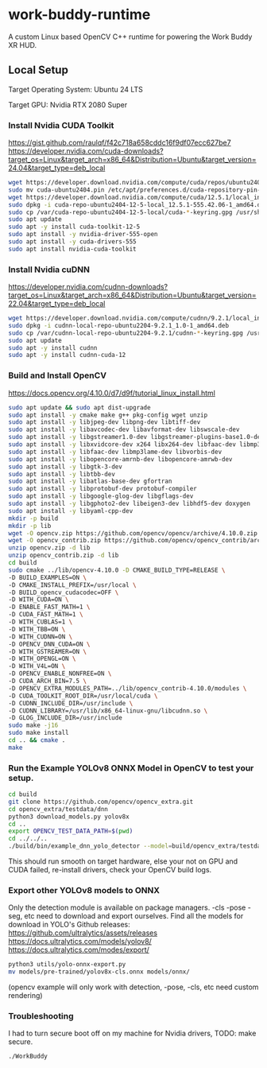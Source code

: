 # work-buddy-runtime

A custom Linux based OpenCV C++ runtime for powering the Work Buddy XR HUD.

## Local Setup

Target Operating System: Ubuntu 24 LTS

Target GPU: Nvidia RTX 2080 Super

### Install Nvidia CUDA Toolkit

https://gist.github.com/raulqf/f42c718a658cddc16f9df07ecc627be7
https://developer.nvidia.com/cuda-downloads?target_os=Linux&target_arch=x86_64&Distribution=Ubuntu&target_version=24.04&target_type=deb_local
```bash
wget https://developer.download.nvidia.com/compute/cuda/repos/ubuntu2404/x86_64/cuda-ubuntu2404.pin
sudo mv cuda-ubuntu2404.pin /etc/apt/preferences.d/cuda-repository-pin-600
wget https://developer.download.nvidia.com/compute/cuda/12.5.1/local_installers/cuda-repo-ubuntu2404-12-5-local_12.5.1-555.42.06-1_amd64.deb
sudo dpkg -i cuda-repo-ubuntu2404-12-5-local_12.5.1-555.42.06-1_amd64.deb
sudo cp /var/cuda-repo-ubuntu2404-12-5-local/cuda-*-keyring.gpg /usr/share/keyrings/
sudo apt update
sudo apt -y install cuda-toolkit-12-5
sudo apt install -y nvidia-driver-555-open
sudo apt install -y cuda-drivers-555
sudo apt install nvidia-cuda-toolkit
```

### Install Nvidia cuDNN

https://developer.nvidia.com/cudnn-downloads?target_os=Linux&target_arch=x86_64&Distribution=Ubuntu&target_version=22.04&target_type=deb_local
```bash
wget https://developer.download.nvidia.com/compute/cudnn/9.2.1/local_installers/cudnn-local-repo-ubuntu2204-9.2.1_1.0-1_amd64.deb
sudo dpkg -i cudnn-local-repo-ubuntu2204-9.2.1_1.0-1_amd64.deb
sudo cp /var/cudnn-local-repo-ubuntu2204-9.2.1/cudnn-*-keyring.gpg /usr/share/keyrings/
sudo apt update
sudo apt -y install cudnn
sudo apt -y install cudnn-cuda-12
```

### Build and Install OpenCV

https://docs.opencv.org/4.10.0/d7/d9f/tutorial_linux_install.html

```bash
sudo apt update && sudo apt dist-upgrade
sudo apt install -y cmake make g++ pkg-config wget unzip
sudo apt install -y libjpeg-dev libpng-dev libtiff-dev
sudo apt install -y libavcodec-dev libavformat-dev libswscale-dev
sudo apt install -y libgstreamer1.0-dev libgstreamer-plugins-base1.0-dev
sudo apt install -y libxvidcore-dev x264 libx264-dev libfaac-dev libmp3lame-dev libtheora-dev
sudo apt install -y libfaac-dev libmp3lame-dev libvorbis-dev
sudo apt install -y libopencore-amrnb-dev libopencore-amrwb-dev
sudo apt install -y libgtk-3-dev
sudo apt install -y libtbb-dev
sudo apt install -y libatlas-base-dev gfortran
sudo apt install -y libprotobuf-dev protobuf-compiler
sudo apt install -y libgoogle-glog-dev libgflags-dev
sudo apt install -y libgphoto2-dev libeigen3-dev libhdf5-dev doxygen
sudo apt install -y libyaml-cpp-dev
mkdir -p build
mkdir -p lib
wget -O opencv.zip https://github.com/opencv/opencv/archive/4.10.0.zip
wget -O opencv_contrib.zip https://github.com/opencv/opencv_contrib/archive/refs/tags/4.10.0.zip
unzip opencv.zip -d lib
unzip opencv_contrib.zip -d lib
cd build
sudo cmake ../lib/opencv-4.10.0 -D CMAKE_BUILD_TYPE=RELEASE \
-D BUILD_EXAMPLES=ON \
-D CMAKE_INSTALL_PREFIX=/usr/local \
-D BUILD_opencv_cudacodec=OFF \
-D WITH_CUDA=ON \
-D ENABLE_FAST_MATH=1 \
-D CUDA_FAST_MATH=1 \
-D WITH_CUBLAS=1 \
-D WITH_TBB=ON \
-D WITH_CUDNN=ON \
-D OPENCV_DNN_CUDA=ON \
-D WITH_GSTREAMER=ON \
-D WITH_OPENGL=ON \
-D WITH_V4L=ON \
-D OPENCV_ENABLE_NONFREE=ON \
-D CUDA_ARCH_BIN=7.5 \
-D OPENCV_EXTRA_MODULES_PATH=../lib/opencv_contrib-4.10.0/modules \
-D CUDA_TOOLKIT_ROOT_DIR=/usr/local/cuda \
-D CUDNN_INCLUDE_DIR=/usr/include \
-D CUDNN_LIBRARY=/usr/lib/x86_64-linux-gnu/libcudnn.so \
-D GLOG_INCLUDE_DIR=/usr/include
sudo make -j16
sudo make install
cd .. && cmake .
make
```

### Run the Example YOLOv8 ONNX Model in OpenCV to test your setup.

```bash
cd build
git clone https://github.com/opencv/opencv_extra.git
cd opencv_extra/testdata/dnn
python3 download_models.py yolov8x
cd ..
export OPENCV_TEST_DATA_PATH=$(pwd)
cd ../../..
./build/bin/example_dnn_yolo_detector --model=build/opencv_extra/testdata/dnn/yolov8n.onnx --yolo=yolov8 --mean=0.0 --scale=0.003921568627 --paddingmode=2 --padvalue=144.0 --thr=0.4 --nms=0.4 --rgb=0 --backend=5 --target=6
```
This should run smooth on target hardware, else your not on GPU and CUDA failed, re-install drivers, check your OpenCV build logs.

### Export other YOLOv8 models to ONNX
Only the detection module is available on package managers. -cls -pose -seg, etc need to download and export ourselves.
Find all the models for download in YOLO's Github releases: 
https://github.com/ultralytics/assets/releases  
https://docs.ultralytics.com/models/yolov8/  
https://docs.ultralytics.com/modes/export/

```bash
python3 utils/yolo-onnx-export.py
mv models/pre-trained/yolov8x-cls.onnx models/onnx/
```
(opencv example will only work with detection, -pose, -cls, etc need custom rendering)

### Troubleshooting
I had to turn secure boot off on my machine for Nvidia drivers, TODO: make secure.

`./WorkBuddy`
